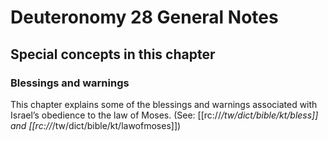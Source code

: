 # Deuteronomy 28 General Notes
## Special concepts in this chapter

### Blessings and warnings
This chapter explains some of the blessings and warnings associated with Israel’s obedience to the law of Moses. (See: [[rc://*/tw/dict/bible/kt/bless]] and [[rc://*/tw/dict/bible/kt/lawofmoses]])